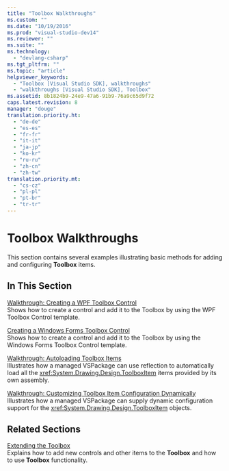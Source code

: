 ```yaml
---
title: "Toolbox Walkthroughs"
ms.custom: ""
ms.date: "10/19/2016"
ms.prod: "visual-studio-dev14"
ms.reviewer: ""
ms.suite: ""
ms.technology: 
  - "devlang-csharp"
ms.tgt_pltfrm: ""
ms.topic: "article"
helpviewer_keywords: 
  - "Toolbox [Visual Studio SDK], walkthroughs"
  - "walkthroughs [Visual Studio SDK], Toolbox"
ms.assetid: 8b1824b9-24e9-47a6-91b9-76a9c65d9f72
caps.latest.revision: 8
manager: "douge"
translation.priority.ht: 
  - "de-de"
  - "es-es"
  - "fr-fr"
  - "it-it"
  - "ja-jp"
  - "ko-kr"
  - "ru-ru"
  - "zh-cn"
  - "zh-tw"
translation.priority.mt: 
  - "cs-cz"
  - "pl-pl"
  - "pt-br"
  - "tr-tr"
---
```

# Toolbox Walkthroughs
This section contains several examples illustrating basic methods for adding and configuring **Toolbox** items.  
  
## In This Section  
 [Walkthrough: Creating a WPF Toolbox Control](../misc/walkthrough-creating-a-wpf-toolbox-control.md)  
 Shows how to create a control and add it to the Toolbox by using the WPF Toolbox Control template.  
  
 [Creating a Windows Forms Toolbox Control](../extensibility/creating-a-windows-forms-toolbox-control.md)  
 Shows how to create a control and add it to the Toolbox by using the Windows Forms Toolbox Control template.  
  
 [Walkthrough: Autoloading Toolbox Items](../misc/walkthrough-autoloading-toolbox-items.md)  
 Illustrates how a managed VSPackage can use reflection to automatically load all the <xref:System.Drawing.Design.ToolboxItem> items provided by its own assembly.  
  
 [Walkthrough: Customizing Toolbox Item Configuration Dynamically](../misc/walkthrough-customizing-toolbox-item-configuration-dynamically.md)  
 Illustrates how a managed VSPackage can supply dynamic configuration support for the <xref:System.Drawing.Design.ToolboxItem> objects.  
  
## Related Sections  
 [Extending the Toolbox](../misc/extending-the-toolbox.md)  
 Explains how to add new controls and other items to the **Toolbox** and how to use **Toolbox** functionality.